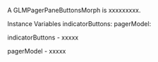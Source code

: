 A GLMPagerPaneButtonsMorph is xxxxxxxxx.Instance Variables	indicatorButtons:		<Object>	pagerModel:		<Object>indicatorButtons	- xxxxxpagerModel	- xxxxx